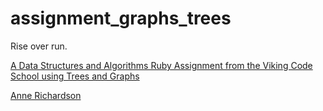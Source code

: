 # assignment_graphs_trees
Rise over run.

[A Data Structures and Algorithms Ruby Assignment from the Viking Code School using Trees and Graphs](http://www.vikingcodeschool.com)

[Anne Richardson](https://github.com/lortza)
